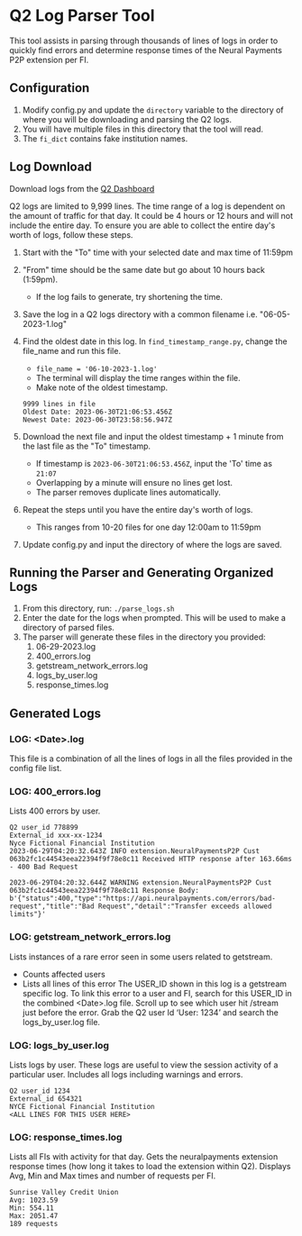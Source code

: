 
# Q2 Log Parser Tool

This tool assists in parsing through thousands of lines of logs in order to quickly find errors and determine response times of the Neural Payments P2P extension per FI.

## Configuration
1. Modify config.py and update the `directory` variable to the directory of where you will be downloading and parsing the Q2 logs.
2. You will have multiple files in this directory that the tool will read.
3. The `fi_dict` contains fake institution names.

## Log Download
Download logs from the [Q2 Dashboard](https://q2developer.com/selfservice/logs)

Q2 logs are limited to 9,999 lines. The time range of a log is dependent on the amount of traffic for that day. It could be 4 hours or 12 hours and will not include the entire day. To ensure you are able to collect the entire day's worth of logs, follow these steps.

1. Start with the "To" time with your selected date and max time of 11:59pm
2. "From" time should be the same date but go about 10 hours back (1:59pm).
	- If the log fails to generate, try shortening the time.
3. Save the log in a Q2 logs directory with a common filename i.e. "06-05-2023-1.log"
4. Find the oldest date in this log. In `find_timestamp_range.py`, change the file_name and run this file.
	-  `file_name = '06-10-2023-1.log'`
	- The terminal will display the time ranges within the file.
	- Make note of the oldest timestamp.
	```
	9999 lines in file
	Oldest Date: 2023-06-30T21:06:53.456Z
	Newest Date: 2023-06-30T23:58:56.947Z
	```

5. Download the next file and input the oldest timestamp + 1 minute from the last file as the "To" timestamp.
	- If timestamp is `2023-06-30T21:06:53.456Z`, input the 'To' time as `21:07`
	- Overlapping by a minute will ensure no lines get lost.
	- The parser removes duplicate lines automatically.
6. Repeat the steps until you have the entire day's worth of logs.
	- This ranges from 10-20 files for one day 12:00am to 11:59pm
7. Update config.py and input the directory of where the logs are saved.

## Running the Parser and Generating Organized Logs

1. From this directory, run: `./parse_logs.sh`
2. Enter the date for the logs when prompted. This will be used to make a directory of parsed files.
3. The parser will generate these files in the directory you provided:
	1. 06-29-2023.log
	2. 400_errors.log
	3. getstream_network_errors.log
	4. logs_by_user.log
	5. response_times.log

## Generated Logs

### LOG: \<Date\>.log
This file is a combination of all the lines of logs in all the files provided in the config file list.

### LOG: 400_errors.log
Lists 400 errors by user.
```
Q2 user_id 778899
External_id xxx-xx-1234
Nyce Fictional Financial Institution
2023-06-29T04:20:32.643Z INFO extension.NeuralPaymentsP2P Cust 063b2fc1c44543eea22394f9f78e8c11 Received HTTP response after 163.66ms - 400 Bad Request

2023-06-29T04:20:32.644Z WARNING extension.NeuralPaymentsP2P Cust 063b2fc1c44543eea22394f9f78e8c11 Response Body: b'{"status":400,"type":"https://api.neuralpayments.com/errors/bad-request","title":"Bad Request","detail":"Transfer exceeds allowed limits"}'
```

### LOG: getstream_network_errors.log
Lists instances of a rare error seen in some users related to getstream.
- Counts affected users
- Lists all lines of this error
The USER_ID shown in this log is a getstream specific log. To link this error to a user and FI, search for this USER_ID in the combined \<Date\>.log file. Scroll up to see which user hit /stream just before the error. Grab the Q2 user Id ‘User: 1234’ and search the logs_by_user.log file.

### LOG: logs_by_user.log
Lists logs by user. These logs are useful to view the session activity of a particular user. Includes all logs including warnings and errors.
```
Q2 user_id 1234
External_id 654321
NYCE Fictional Financial Institution
<ALL LINES FOR THIS USER HERE>
```

### LOG: response_times.log
Lists all FIs with activity for that day. Gets the neuralpayments extension response times (how long it takes to load the extension within Q2). Displays Avg, Min and Max times and number of requests per FI.
```
Sunrise Valley Credit Union
Avg: 1023.59
Min: 554.11
Max: 2051.47
189 requests
```